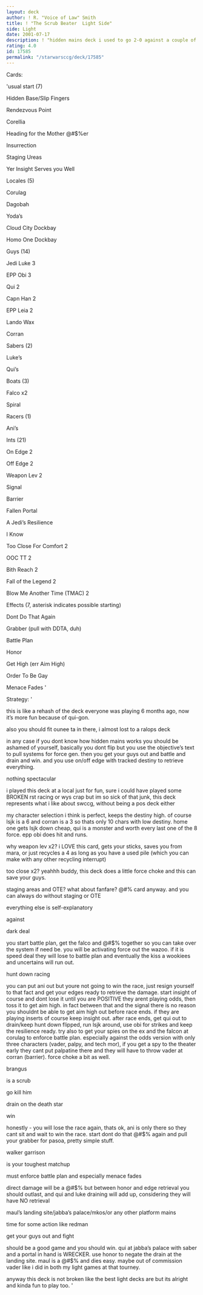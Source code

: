 ```yaml
---
layout: deck
author: ! R. "Voice of Law" Smith
title: ! "The Scrub Beater  Light Side"
side: Light
date: 2001-07-17
description: ! "hidden mains deck i used to go 2-0 against a couple of kids."
rating: 4.0
id: 17585
permalink: "/starwarsccg/deck/17585"
---
```

Cards: 

'usual start (7)

Hidden Base/Slip Fingers

Rendezvous Point

Corellia

Heading for the Mother @#$%er

Insurrection

Staging Ureas

Yer Insight Serves you Well


Locales (5)

Corulag

Dagobah

Yoda’s

Cloud City Dockbay

Homo One Dockbay


Guys (14)

Jedi Luke 3

EPP Obi 3

Qui 2

Capn Han 2

EPP Leia 2

Lando Wax

Corran


Sabers (2)

Luke’s

Qui’s


Boats (3)

Falco x2

Spiral


Racers (1)

Ani’s


Ints (21)

On Edge 2

Off Edge 2

Weapon Lev 2

Signal

Barrier

Fallen Portal

A Jedi’s Resilience

I Know

Too Close For Comfort 2

OOC TT 2

Bith Reach 2

Fall of the Legend 2

Blow Me Another Time (TMAC) 2


Effects (7, asterisk indicates possible starting)

Dont Do That Again

Grabber (pull with DDTA, duh)

Battle Plan

Honor

Get High (err Aim High)

Order To Be Gay

Menace Fades '

Strategy: '

this is like a rehash of the deck everyone was playing 6 months ago, now it’s more fun because of qui-gon.


also you should fit ounee ta in there, i almost lost to a ralops deck


in any case if you dont know how hidden mains works you should be ashamed of yourself, basically you dont flip but you use the objective’s text to pull systems for force gen. then you get your guys out and battle and drain and win. and you use on/off edge with tracked destiny to retrieve everything.


nothing spectacular


i played this deck at a local just for fun, sure i could have played some BROKEN rst racing or wys crap but im so sick of that junk, this deck represents what i like about swccg, without being a pos deck either


my character selection i think is perfect, keeps the destiny high. of course lsjk is a 6 and corran is a 3 so thats only 10 chars with low destiny. home one gets lsjk down cheap, qui is a monster and worth every last one of the 8 force. epp obi does hit and runs.


why weapon lev x2? i LOVE this card, gets your sticks, saves you from mara, or just recycles a 4 as long as you have a used pile (which you can make with any other recycling interrupt)


too close x2? yeahhh buddy, this deck does a little force choke and this can save your guys.


staging areas and OTE? what about fanfare? @#$% fanfare, nobody plays that @#$% card anyway. and you can always do without staging or OTE


everything else is self-explanatory


against


dark deal

you start battle plan, get the falco and @#$% together so you can take over the system if need be. you will be activating force out the wazoo. if it is speed deal they will lose to battle plan and eventually the kiss a wookiees and uncertains will run out.


hunt down racing

you can put ani out but youre not going to win the race, just resign yourself to that fact and get your edges ready to retrieve the damage. start insight of course and dont lose it until you are POSITIVE they arent playing odds, then toss it to get aim high. in fact between that and the signal there is no reason you shouldnt be able to get aim high out before race ends. if they are playing inserts of course keep insight out. after race ends, get qui out to drain/keep hunt down flipped, run lsjk around, use obi for strikes and keep the resilience ready. try also to get your spies on the ex and the falcon at corulag to enforce battle plan. especially against the odds version with only three characters (vader, palpy, and tech mor), if you get a spy to the theater early they cant put palpatine there and they will have to throw vader at corran (barrier). force choke a bit as well.


brangus

is a scrub

go kill him

drain on the death star

win

honestly - you will lose the race again, thats ok, ani is only there so they cant sit and wait to win the race. start dont do that @#$% again and pull your grabber for pasoa, pretty simple stuff.


walker garrison

is your toughest matchup

must enforce battle plan and especially menace fades

direct damage will be a @#$% but between honor and edge retrieval you should outlast, and qui and luke draining will add up, considering they will have NO retrieval


maul’s landing site/jabba’s palace/mkos/or any other platform mains

time for some action like redman

get your guys out and fight

should be a good game and you should win. qui at jabba’s palace with saber and a portal in hand is WRECKER. use honor to negate the drain at the landing site. maul is a @#$% and dies easy. maybe out of commission vader like i did in both my light games at that tourney.



anyway this deck is not broken like the best light decks are but its alright and kinda fun to play too. '
